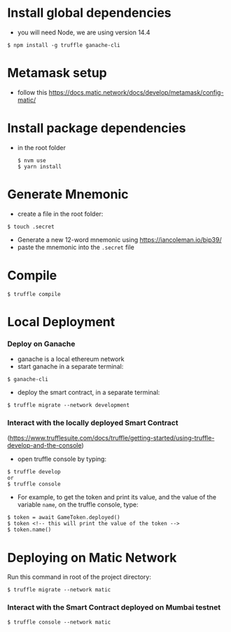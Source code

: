 # Install global dependencies
- you will need Node, we are using version 14.4
```
$ npm install -g truffle ganache-cli
```

# Metamask setup
- follow this https://docs.matic.network/docs/develop/metamask/config-matic/


# Install package dependencies
- in the root folder
  ```
  $ nvm use
  $ yarn install
  ```

# Generate Mnemonic
- create a file in the root folder: 

```
$ touch .secret
```

- Generate a new 12-word mnemonic using https://iancoleman.io/bip39/
- paste the mnemonic into the `.secret` file
  
# Compile
```
$ truffle compile
```

# Local Deployment

  ### Deploy on Ganache 
  - ganache is a local ethereum network
  - start ganache in a separate terminal: 
  
  ```
  $ ganache-cli
  ```

  - deploy the smart contract, in a separate terminal:
  ```
  $ truffle migrate --network development
  ```

  ### Interact with the locally deployed Smart Contract
  (https://www.trufflesuite.com/docs/truffle/getting-started/using-truffle-develop-and-the-console)
  - open truffle console by typing:
  
  ```
  $ truffle develop
  or 
  $ truffle console
  ```

  - For example, to get the token and print its value, and the value of the variable `name`, on the truffle console, type: 
  ```
  $ token = await GameToken.deployed()
  $ token <!-- this will print the value of the token -->
  $ token.name()
  ```



# Deploying on Matic Network
Run this command in root of the project directory:
```
$ truffle migrate --network matic
```

  ### Interact with the Smart Contract deployed on Mumbai testnet
  ```
  $ truffle console --network matic
  ``` 